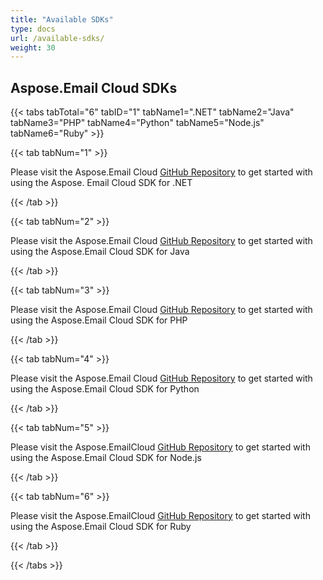```yaml
---
title: "Available SDKs"
type: docs
url: /available-sdks/
weight: 30
---
```


## **Aspose.Email Cloud SDKs**

{{< tabs tabTotal="6" tabID="1" tabName1=".NET" tabName2="Java" tabName3="PHP" tabName4="Python" tabName5="Node.js" tabName6="Ruby" >}}

{{< tab tabNum="1" >}}

Please visit the Aspose.Email Cloud [GitHub Repository](https://github.com/aspose-email-cloud/aspose-email-cloud-dotnet) to get started with using the Aspose. Email Cloud SDK for .NET

{{< /tab >}}

{{< tab tabNum="2" >}}

Please visit the Aspose.Email Cloud [GitHub Repository](https://github.com/aspose-email-cloud/aspose-email-cloud-java) to get started with using the Aspose.Email Cloud SDK for Java

{{< /tab >}}

{{< tab tabNum="3" >}}

Please visit the Aspose.Email Cloud [GitHub Repository](https://github.com/aspose-email-cloud/aspose-email-cloud-php) to get started with using the Aspose.Email Cloud SDK for PHP

{{< /tab >}}

{{< tab tabNum="4" >}}

Please visit the Aspose.Email Cloud [GitHub Repository](https://github.com/aspose-email-cloud/aspose-email-cloud-python) to get started with using the Aspose.Email Cloud SDK for Python

{{< /tab >}}

{{< tab tabNum="5" >}}

Please visit the Aspose.EmailCloud [GitHub Repository](https://github.com/aspose-email-cloud/aspose-email-cloud-node) to get started with using the Aspose.Email Cloud SDK for Node.js

{{< /tab >}}

{{< tab tabNum="6" >}}

Please visit the Aspose.EmailCloud [GitHub Repository](https://github.com/aspose-email-cloud/aspose-email-cloud-ruby) to get started with using the Aspose.Email Cloud SDK for Ruby

{{< /tab >}}

{{< /tabs >}}

